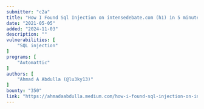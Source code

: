 ```yaml
---
submitter: "c2a"
title: "How I Found Sql Injection on intensedebate.com (h1) in 5 minute $350"
date: "2021-05-05"
added: "2024-11-03"
description: ""
vulnerabilities: [
    "SQL injection"
]
programs: [
    "Automattic"
]
authors: [
    "Ahmad A Abdulla (@lu3ky13)"
]
bounty: "350"
link: "https://ahmadaabdulla.medium.com/how-i-found-sql-injection-on-intensedebate-com-h1-in-5-minute-350-a36c2890882d"
---
```




